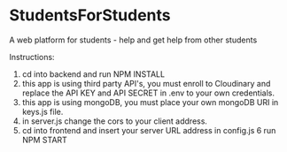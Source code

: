 # StudentsForStudents
A web platform for students - help and get help from other students

Instructions:

1. cd into backend and run NPM INSTALL
2. this app is using third party API's, you must enroll to Cloudinary and replace the API KEY and API SECRET
in .env to your own credentials.
3. this app is using mongoDB, you must place your own mongoDB URI in keys.js file.
4. in server.js change the cors to your client address.
5. cd into frontend and insert your server URL address in config.js
6 run NPM START
